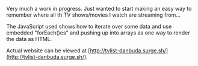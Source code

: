 Very much a work in progress. Just wanted to start making an easy way to remember where all th TV shows/movies I watch are streaming from...

The JavaScript used shows how to iterate over some data and use embedded "forEach()es" and pushing up into arrays as one way to render the data as HTML.

Actual website can be viewed at [http://tvlist-danbuda.surge.sh/](http://tvlist-danbuda.surge.sh/).
